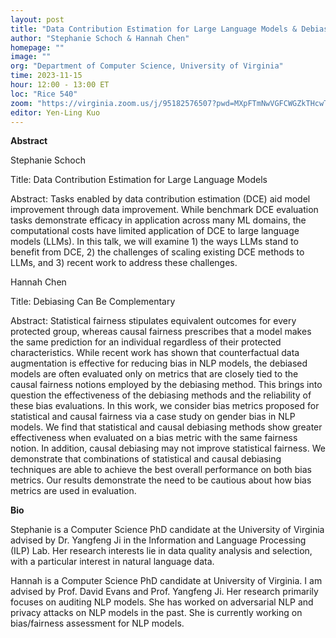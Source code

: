 ```yaml
---
layout: post
title: "Data Contribution Estimation for Large Language Models & Debiasing Can Be Complementary"
author: "Stephanie Schoch & Hannah Chen"
homepage: ""
image: ""
org: "Department of Computer Science, University of Virginia"
time: 2023-11-15
hour: 12:00 - 13:00 ET
loc: "Rice 540"
zoom: "https://virginia.zoom.us/j/95182576507?pwd=MXpFTmNwVGFCWGZkTHcwTXJlVzJMZz09"
editor: Yen-Ling Kuo
---
```


**Abstract**

Stephanie Schoch

Title: Data Contribution Estimation for Large Language Models 

Abstract: Tasks enabled by data contribution estimation (DCE) aid model improvement through data improvement. While benchmark DCE evaluation tasks demonstrate efficacy in application across many ML domains, the computational costs have limited application of DCE to large language models (LLMs). In this talk, we will examine 1) the ways LLMs stand to benefit from DCE, 2) the challenges of scaling existing DCE methods to LLMs, and 3) recent work to address these challenges.


Hannah Chen

Title: Debiasing Can Be Complementary

Abstract: Statistical fairness stipulates equivalent outcomes for every protected group, whereas causal fairness prescribes that a model makes the same prediction for an individual regardless of their protected characteristics. While recent work has shown that counterfactual data augmentation is effective for reducing bias in NLP models, the debiased models are often evaluated only on metrics that are closely tied to the causal fairness notions employed by the debiasing method. This brings into question the effectiveness of the debiasing methods and the reliability of these bias evaluations. In this work, we consider bias metrics proposed for statistical and causal fairness via a case study on gender bias in NLP models. We find that statistical and causal debiasing methods show greater effectiveness when evaluated on a bias metric with the same fairness notion. In addition, causal debiasing may not improve statistical fairness. We demonstrate that combinations of statistical and causal debiasing techniques are able to achieve the best overall performance on both bias metrics. Our results demonstrate the need to be cautious about how bias metrics are used in evaluation.


**Bio**

Stephanie is a Computer Science PhD candidate at the University of Virginia advised by Dr. Yangfeng Ji in the Information and Language Processing (ILP) Lab. Her research interests lie in data quality analysis and selection, with a particular interest in natural language data.

Hannah is a Computer Science PhD candidate at University of Virginia. I am advised by Prof. David Evans and Prof. Yangfeng Ji. Her research primarily focuses on auditing NLP models. She has worked on adversarial NLP and privacy attacks on NLP models in the past. She is currently working on bias/fairness assessment for NLP models.
